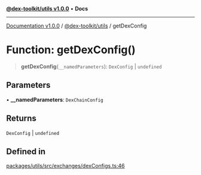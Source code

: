 [**@dex-toolkit/utils v1.0.0**](../README.md) • **Docs**

***

[Documentation v1.0.0](../../../packages.md) / [@dex-toolkit/utils](../README.md) / getDexConfig

# Function: getDexConfig()

> **getDexConfig**(`__namedParameters`): `DexConfig` \| `undefined`

## Parameters

• **\_\_namedParameters**: `DexChainConfig`

## Returns

`DexConfig` \| `undefined`

## Defined in

[packages/utils/src/exchanges/dexConfigs.ts:46](https://github.com/niZmosis/dex-toolkit/blob/3d8b41b44787b30fbea5de3ab4737662ffb61bc8/packages/utils/src/exchanges/dexConfigs.ts#L46)
